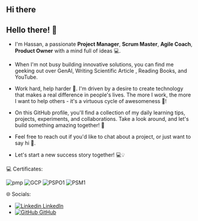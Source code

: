 ## Hi there 

## Hello there! 👋
- I'm Hassan, a passionate **Project Manager**, **Scrum Master**, **Agile Coach**, **Product Owner** with a mind full of ideas 💻.
- When I'm not busy building innovative solutions, you can find me geeking out over GenAI, Writing Scientific Article , Reading Books, and YouTube.
- Work hard, help harder 💪. I'm driven by a desire to create technology that makes a real difference in people's lives. The more I work, the more I want to help others - it's a virtuous cycle of awesomeness 🔄!

- On this GitHub profile, you'll find a collection of my daily learning tips, projects, experiments, and collaborations. Take a look around, and let's build something amazing together! 🚀
- Feel free to reach out if you'd like to chat about a project, or just want to say hi 👋.

- Let's start a new success story together! 💻💡

💻 Certificates:

![pmp](https://github.com/user-attachments/assets/a139cd6a-603d-4b5e-9fdc-ff6cc940862f)
![GCP](https://github.com/user-attachments/assets/d3528d2c-85a5-43f8-b843-80f31b4a0cbd)
![PSPO1](https://github.com/user-attachments/assets/eda66eca-b409-497e-936b-0a0856aef37a)
![PSM1](https://github.com/user-attachments/assets/d63ffd78-7e29-4dab-8822-55cce2553a53)


🌐 Socials:
- [![Linkedin](https://i.sstatic.net/gVE0j.png) LinkedIn](https://www.linkedin.com/in/dr-ing-hassan-keshavarz/)
&nbsp;
- [![GitHub](https://i.sstatic.net/tskMh.png) GitHub](https://github.com/hassan-pmp)




<!--
**hassan-pmp/hassan-pmp** is a ✨ _special_ ✨ repository because its `README.md` (this file) appears on your GitHub profile.

Here are some ideas to get you started:

- 🔭 I’m currently working on ...
- 🌱 I’m currently learning ...
- 👯 I’m looking to collaborate on ...
- 🤔 I’m looking for help with ...
- 💬 Ask me about ...
- 📫 How to reach me: ...
- 😄 Pronouns: ...
- ⚡ Fun fact: ...
-->
